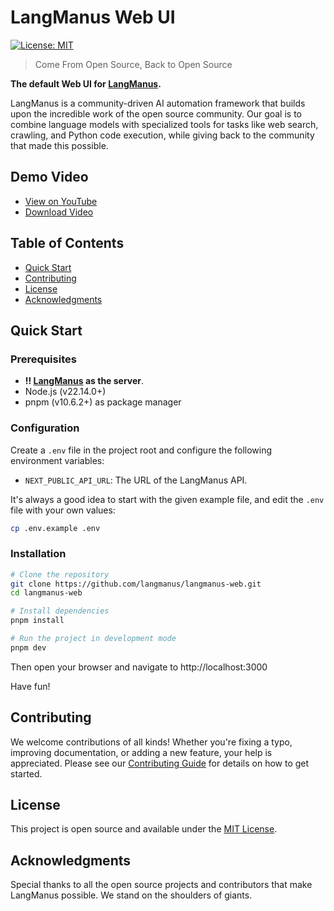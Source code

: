 # LangManus Web UI

[![License: MIT](https://img.shields.io/badge/License-MIT-yellow.svg)](https://opensource.org/licenses/MIT)

> Come From Open Source, Back to Open Source

**The default Web UI for [LangManus](https://github.com/langmanus/langmanus).**

LangManus is a community-driven AI automation framework that builds upon the incredible work of the open source community. Our goal is to combine language models with specialized tools for tasks like web search, crawling, and Python code execution, while giving back to the community that made this possible.

## Demo Video

- [View on YouTube](https://youtu.be/sZCHqrQBUGk)
- [Download Video](https://github.com/langmanus/langmanus/blob/main/assets/demo.mp4)

## Table of Contents
- [Quick Start](#quick-start)
- [Contributing](#contributing)
- [License](#license)
- [Acknowledgments](#acknowledgments)

## Quick Start

### Prerequisites

- **‼️ [LangManus](https://github.com/langmanus/langmanus) as the server**.
- Node.js (v22.14.0+)
- pnpm (v10.6.2+) as package manager

### Configuration

Create a `.env` file in the project root and configure the following environment variables:

- `NEXT_PUBLIC_API_URL`: The URL of the LangManus API.

It's always a good idea to start with the given example file, and edit the `.env` file with your own values:

```bash
cp .env.example .env
```

### Installation

```bash
# Clone the repository
git clone https://github.com/langmanus/langmanus-web.git
cd langmanus-web

# Install dependencies
pnpm install

# Run the project in development mode
pnpm dev
```

Then open your browser and navigate to http://localhost:3000

Have fun!

## Contributing

We welcome contributions of all kinds! Whether you're fixing a typo, improving documentation, or adding a new feature, your help is appreciated. Please see our [Contributing Guide](CONTRIBUTING.md) for details on how to get started.

## License

This project is open source and available under the [MIT License](LICENSE).

## Acknowledgments

Special thanks to all the open source projects and contributors that make LangManus possible. We stand on the shoulders of giants.
